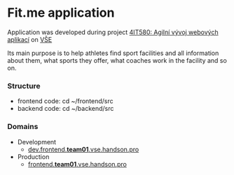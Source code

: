 # Fit.me application

Application was developed during project [4IT580: Agilní vývoj webových aplikací](http://4it580.vse.cz/) on [VŠE](https://www.vse.cz/)

Its main purpose is to help athletes find sport facilities and all information about them, what sports they offer, what coaches work in the facility and so on.

### Structure

- frontend code: cd ~/frontend/src
- backend code: cd ~/backend/src

### Domains

- Development
  - [dev.frontend.**team01**.vse.handson.pro](http://dev.team01.username.vse.handson.pro)
- Production
  - [frontend.**team01**.vse.handson.pro](http://team01.username.vse.handson.pro)
